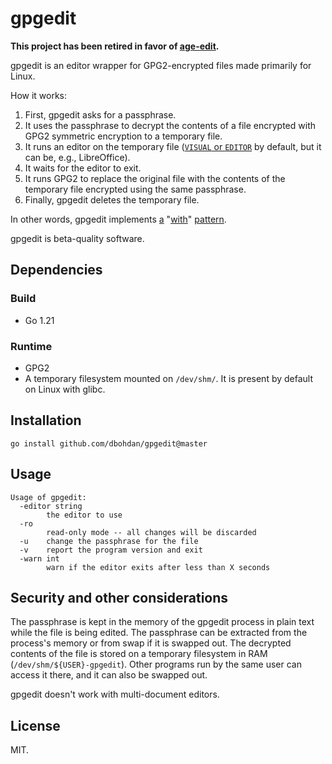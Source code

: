 # gpgedit

**This project has been retired in favor of [age-edit](https://github.com/dbohdan/age-edit).**

gpgedit is an editor wrapper for GPG2-encrypted files made primarily for Linux.

How it works:

1. First, gpgedit asks for a passphrase.
2. It uses the passphrase to decrypt the contents of a file encrypted with GPG2 symmetric encryption to a temporary file.
3. It runs an editor on the temporary file
  ([`VISUAL` or `EDITOR`](https://unix.stackexchange.com/questions/4859/visual-vs-editor-what-s-the-difference) by default, but it can be, e.g., LibreOffice).
4. It waits for the editor to exit.
5. It runs GPG2 to replace the original file with the contents of the temporary file encrypted using the same passphrase.
6. Finally, gpgedit deletes the temporary file.

In other words, gpgedit implements
[a](https://wiki.tcl-lang.org/39218)
"[with](https://www.python.org/dev/peps/pep-0343/)"
[pattern](https://clojuredocs.org/clojure.core/with-open).

gpgedit is beta-quality software.

## Dependencies

### Build

- Go 1.21

### Runtime

- GPG2
- A temporary filesystem mounted on `/dev/shm/`.
  It is present by default on Linux with glibc.

## Installation

```shell
go install github.com/dbohdan/gpgedit@master
```

## Usage

```
Usage of gpgedit:
  -editor string
    	the editor to use
  -ro
    	read-only mode -- all changes will be discarded
  -u	change the passphrase for the file
  -v	report the program version and exit
  -warn int
    	warn if the editor exits after less than X seconds
```

## Security and other considerations

The passphrase is kept in the memory of the gpgedit process in plain text while the file is being edited.
The passphrase can be extracted from the process's memory or from swap if it is swapped out.
The decrypted contents of the file is stored on a temporary filesystem in RAM (`/dev/shm/${USER}-gpgedit`).
Other programs run by the same user can access it there, and it can also be swapped out.

gpgedit doesn't work with multi-document editors.

## License

MIT.
